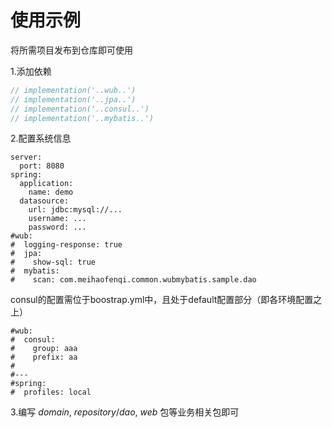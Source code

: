 使用示例
==========

将所需项目发布到仓库即可使用

1.添加依赖

```groovy	
// implementation('..wub..')
// implementation('..jpa..')
// implementation('..consul..')
// implementation('..mybatis..')
```

2.配置系统信息

```
server:
  port: 8080
spring:
  application:
    name: demo
  datasource:
    url: jdbc:mysql://...
    username: ...
    password: ...
#wub:
#  logging-response: true
#  jpa:
#    show-sql: true
#  mybatis:
#    scan: com.meihaofenqi.common.wubmybatis.sample.dao
```
consul的配置需位于boostrap.yml中，且处于default配置部分（即各环境配置之上）
```
#wub:
#  consul:
#    group: aaa
#    prefix: aa
#
#---
#spring:
#  profiles: local
```

3.编写 *domain*, *repository*/*dao*, *web* 包等业务相关包即可
